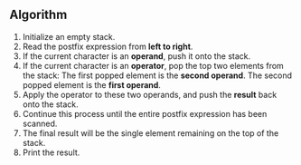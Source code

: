## Algorithm
1.  Initialize an empty stack.
2.  Read the postfix expression from **left to right**.
3.  If the current character is an **operand**, push it onto the stack.
4.  If the current character is an **operator**, pop the top two elements from the stack:
     The first popped element is the **second operand**.
     The second popped element is the **first operand**.
5.  Apply the operator to these two operands, and push the **result** back onto the stack.
6.  Continue this process until the entire postfix expression has been scanned.
7.  The final result will be the single element remaining on the top of the stack.
8.  Print the result.